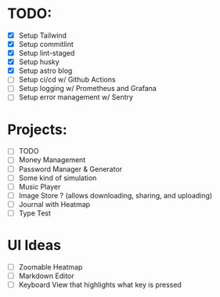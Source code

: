 # TODO:

- [x] Setup Tailwind
- [x] Setup commitlint
- [x] Setup lint-staged
- [x] Setup husky
- [x] Setup astro blog
- [ ] Setup ci/cd w/ Github Actions
- [ ] Setup logging w/ Prometheus and Grafana
- [ ] Setup error management w/ Sentry

# Projects:

- [ ] TODO
- [ ] Money Management
- [ ] Password Manager & Generator
- [ ] Some kind of simulation
- [ ] Music Player
- [ ] Image Store ? (allows downloading, sharing, and uploading)
- [ ] Journal with Heatmap
- [ ] Type Test

# UI Ideas

- [ ] Zoomable Heatmap
- [ ] Markdown Editor
- [ ] Keyboard View that highlights what key is pressed
